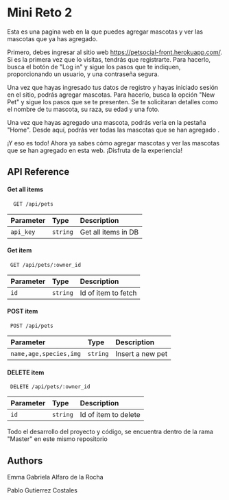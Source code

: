 # Mini Reto 2

Esta es una pagina web en la que puedes agregar mascotas y ver las mascotas que ya has agregado.

Primero, debes ingresar al sitio web https://petsocial-front.herokuapp.com/. Si es la primera vez que lo visitas, tendrás que registrarte. Para hacerlo, busca el botón de "Log in" y sigue los pasos que te indiquen, proporcionando un usuario, y una contraseña segura.

Una vez que hayas ingresado tus datos de registro y hayas iniciado sesión en el sitio, podrás agregar mascotas. Para hacerlo, busca la opción "New Pet" y sigue los pasos que se te presenten. Se te solicitaran detalles como el nombre de tu mascota, su raza, su edad y una foto.

Una vez que hayas agregado una mascota, podrás verla en la pestaña "Home". Desde aquí, podrás ver todas las mascotas que se han agregado .

¡Y eso es todo! Ahora ya sabes cómo agregar mascotas y ver las mascotas que se han agregado en esta web. ¡Disfruta de la experiencia!
## API Reference

#### Get all items

```http
  GET /api/pets
```

| Parameter | Type     | Description                |
| :-------- | :------- | :------------------------- |
| `api_key` | `string` | Get all items in DB |

#### Get item

```http
 GET /api/pets/:owner_id
```

| Parameter | Type     | Description                       |
| :-------- | :------- | :-------------------------------- |
| `id`      | `string` |  Id of item to fetch |

#### POST item

```http
 POST /api/pets
```

| Parameter | Type     | Description                       |
| :-------- | :------- | :-------------------------------- |
| `name,age,species,img`      | `string` |  Insert a new pet |


#### DELETE item

```http
 DELETE /api/pets/:owner_id
```

| Parameter | Type     | Description                       |
| :-------- | :------- | :-------------------------------- |
| `id`      | `string` |  Id of item to delete |



Todo el desarrollo del proyecto y código, se encuentra dentro de la rama "Master" en este mismo repositorio
## Authors
Emma Gabriela Alfaro de la Rocha

Pablo Gutierrez Costales


